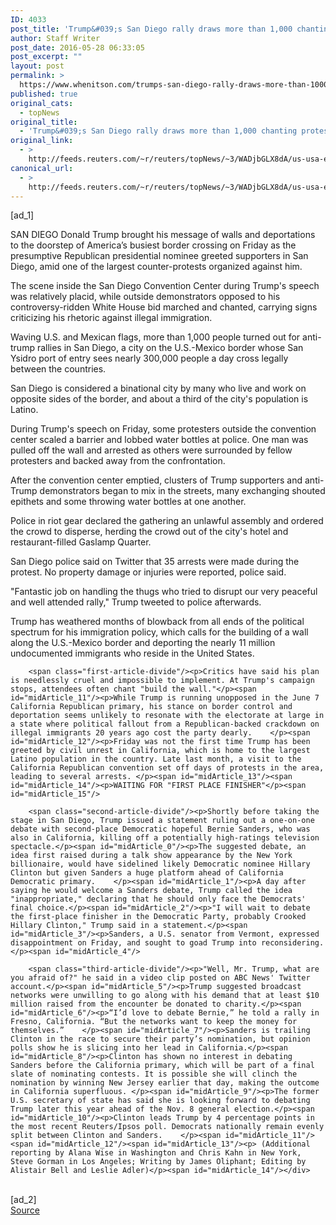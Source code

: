 ```yaml
---
ID: 4033
post_title: 'Trump&#039;s San Diego rally draws more than 1,000 chanting protesters'
author: Staff Writer
post_date: 2016-05-28 06:33:05
post_excerpt: ""
layout: post
permalink: >
  https://www.whenitson.com/trumps-san-diego-rally-draws-more-than-1000-chanting-protesters/
published: true
original_cats:
  - topNews
original_title:
  - 'Trump&#039;s San Diego rally draws more than 1,000 chanting protesters'
original_link:
  - >
    http://feeds.reuters.com/~r/reuters/topNews/~3/WADjbGLX8dA/us-usa-election-idUSKCN0YI2G3
canonical_url:
  - >
    http://feeds.reuters.com/~r/reuters/topNews/~3/WADjbGLX8dA/us-usa-election-idUSKCN0YI2G3
---
```

 [ad_1]
<br><div id="articleText">
<span id="midArticle_start"/>

<span id="midArticle_0"/><span class="focusParagraph" readability="5"><p><span class="articleLocation">SAN DIEGO</span> Donald Trump brought his message of walls and deportations to the doorstep of America’s busiest border crossing on Friday as the presumptive Republican presidential nominee greeted supporters in San Diego, amid one of the largest counter-protests organized against him.</p></span><span id="midArticle_1"/><p>The scene inside the San Diego Convention Center during Trump's speech was relatively placid, while outside demonstrators opposed to his controversy-ridden White House bid marched and chanted, carrying signs criticizing his rhetoric against illegal immigration. </p><span id="midArticle_2"/><p>Waving U.S. and Mexican flags, more than 1,000 people turned out for anti-trump rallies in San Diego, a city on the U.S.-Mexico border whose San Ysidro port of entry sees nearly 300,000 people a day cross legally between the countries.</p><span id="midArticle_3"/><p>San Diego is considered a binational city by many who live and work on opposite sides of the border, and about a third of the city's population is Latino.</p><span id="midArticle_4"/><p>During Trump's speech on Friday, some protesters outside the convention center scaled a barrier and lobbed water bottles at police. One man was pulled off the wall and arrested as others were surrounded by fellow protesters and backed away from the confrontation. </p><span id="midArticle_5"/><p>After the convention center emptied, clusters of Trump supporters and anti-Trump demonstrators began to mix in the streets, many exchanging shouted epithets and some throwing water bottles at one another. </p><span id="midArticle_6"/><p>Police in riot gear declared the gathering an unlawful assembly and ordered the crowd to disperse, herding the crowd out of the city's hotel and restaurant-filled Gaslamp Quarter.</p><span id="midArticle_7"/><p>San Diego police said on Twitter that 35 arrests were made during the protest. No property damage or injuries were reported, police said. </p><span id="midArticle_8"/><p>"Fantastic job on handling the thugs who tried to disrupt our very peaceful and well attended rally," Trump tweeted to police afterwards. </p><span id="midArticle_9"/><p>Trump has weathered months of blowback from all ends of the political spectrum for his immigration policy, which calls for the building of a wall along the U.S.-Mexico border and deporting the nearly 11 million undocumented immigrants who reside in the United States.</p><span id="midArticle_10"/>
        
        <span class="first-article-divide"/><p>Critics have said his plan is needlessly cruel and impossible to implement. At Trump's campaign stops, attendees often chant "build the wall."</p><span id="midArticle_11"/><p>While Trump is running unopposed in the June 7 California Republican primary, his stance on border control and deportation seems unlikely to resonate with the electorate at large in a state where political fallout from a Republican-backed crackdown on illegal immigrants 20 years ago cost the party dearly.    </p><span id="midArticle_12"/><p>Friday was not the first time Trump has been greeted by civil unrest in California, which is home to the largest Latino population in the country. Late last month, a visit to the California Republican convention set off days of protests in the area, leading to several arrests. </p><span id="midArticle_13"/><span id="midArticle_14"/><p>WAITING FOR "FIRST PLACE FINISHER"</p><span id="midArticle_15"/>
        
        <span class="second-article-divide"/><p>Shortly before taking the stage in San Diego, Trump issued a statement ruling out a one-on-one debate with second-place Democratic hopeful Bernie Sanders, who was also in California, killing off a potentially high-ratings television spectacle.</p><span id="midArticle_0"/><p>The suggested debate, an idea first raised during a talk show appearance by the New York billionaire, would have sidelined likely Democratic nominee Hillary Clinton but given Sanders a huge platform ahead of California Democratic primary.    </p><span id="midArticle_1"/><p>A day after saying he would welcome a Sanders debate, Trump called the idea "inappropriate," declaring that he should only face the Democrats' final choice.</p><span id="midArticle_2"/><p>"I will wait to debate the first-place finisher in the Democratic Party, probably Crooked Hillary Clinton," Trump said in a statement.</p><span id="midArticle_3"/><p>Sanders, a U.S. senator from Vermont, expressed disappointment on Friday, and sought to goad Trump into reconsidering.</p><span id="midArticle_4"/>
        
        <span class="third-article-divide"/><p>"Well, Mr. Trump, what are you afraid of?" he said in a video clip posted on ABC News' Twitter account.</p><span id="midArticle_5"/><p>Trump suggested broadcast networks were unwilling to go along with his demand that at least $10 million raised from the encounter be donated to charity.</p><span id="midArticle_6"/><p>“I’d love to debate Bernie,” he told a rally in Fresno, California. “But the networks want to keep the money for themselves.”    </p><span id="midArticle_7"/><p>Sanders is trailing Clinton in the race to secure their party’s nomination, but opinion polls show he is slicing into her lead in California.</p><span id="midArticle_8"/><p>Clinton has shown no interest in debating Sanders before the California primary, which will be part of a final slate of nominating contests. It is possible she will clinch the nomination by winning New Jersey earlier that day, making the outcome in California superfluous. </p><span id="midArticle_9"/><p>The former U.S. secretary of state has said she is looking forward to debating Trump later this year ahead of the Nov. 8 general election.</p><span id="midArticle_10"/><p>Clinton leads Trump by 4 percentage points in the most recent Reuters/Ipsos poll. Democrats nationally remain evenly split between Clinton and Sanders.    </p><span id="midArticle_11"/><span id="midArticle_12"/><span id="midArticle_13"/><p> (Additional reporting by Alana Wise in Washington and Chris Kahn in New York, Steve Gorman in Los Angeles; Writing by James Oliphant; Editing by Alistair Bell and Leslie Adler)</p><span id="midArticle_14"/></div>
<br>[ad_2]
<br><a href="http://feeds.reuters.com/~r/reuters/topNews/~3/WADjbGLX8dA/us-usa-election-idUSKCN0YI2G3">Source </a>